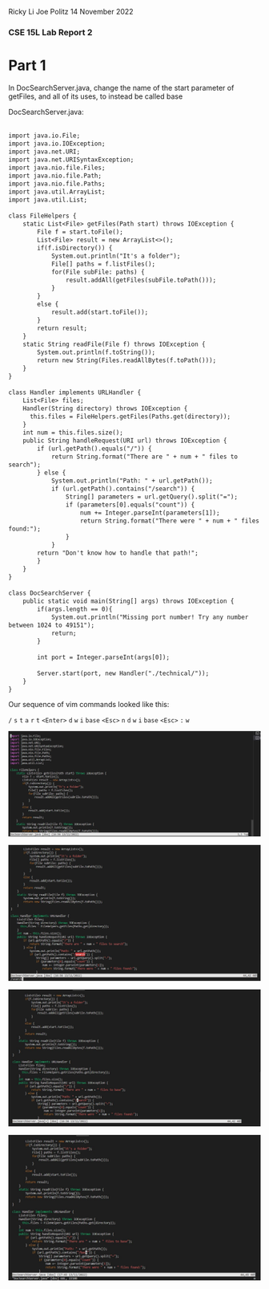 Ricky Li
Joe Politz
14 November 2022

### CSE 15L Lab Report 2

# Part 1

In DocSearchServer.java, change the name of the start parameter of getFiles, and all of its uses, to instead be called base

DocSearchServer.java:

```

import java.io.File;
import java.io.IOException;
import java.net.URI;
import java.net.URISyntaxException;
import java.nio.file.Files;
import java.nio.file.Path;
import java.nio.file.Paths;
import java.util.ArrayList;
import java.util.List;

class FileHelpers {
    static List<File> getFiles(Path start) throws IOException {
        File f = start.toFile();
        List<File> result = new ArrayList<>();
        if(f.isDirectory()) {
            System.out.println("It's a folder");
            File[] paths = f.listFiles();
            for(File subFile: paths) {
                result.addAll(getFiles(subFile.toPath()));
            }
        }
        else {
            result.add(start.toFile());
        }
        return result;
    }
    static String readFile(File f) throws IOException {
        System.out.println(f.toString());
        return new String(Files.readAllBytes(f.toPath()));
    }
}

class Handler implements URLHandler {
    List<File> files;
    Handler(String directory) throws IOException {
      this.files = FileHelpers.getFiles(Paths.get(directory));
    }
    int num = this.files.size();
    public String handleRequest(URI url) throws IOException {
        if (url.getPath().equals("/")) {
            return String.format("There are " + num + " files to search");
        } else {
            System.out.println("Path: " + url.getPath());
            if (url.getPath().contains("/search")) {
                String[] parameters = url.getQuery().split("=");
                if (parameters[0].equals("count")) {
                    num += Integer.parseInt(parameters[1]);
                    return String.format("There were " + num + " files found:");
                }
            }
        return "Don't know how to handle that path!";
        }
    }
}

class DocSearchServer {
    public static void main(String[] args) throws IOException {
        if(args.length == 0){
            System.out.println("Missing port number! Try any number between 1024 to 49151");
            return;
        }

        int port = Integer.parseInt(args[0]);

        Server.start(port, new Handler("./technical/"));
    }
}

```

Our sequence of vim commands looked like this:

`/` `s` `t` `a` `r` `t` `<Enter>` `d` `w` `i` `base` `<Esc>` `n` `d` `w` `i` `base` `<Esc>` `:` `w`
  
![My Image](sc-lab-report4-2.JPG)
  
![My Image](sc-lab-report4.JPG)
  
![My Image](sc-lab-report4-3.JPG)
  
![My Image](sc-lab-report4-4.JPG)
  
  
